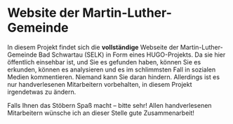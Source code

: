 # Website der Martin-Luther-Gemeinde

In diesem Projekt findet sich die __vollständige__ Webseite der Martin-Luther-Gemeinde Bad Schwartau 
(SELK) in Form eines HUGO-Projekts. Da sie hier öffentlich einsehbar ist, und Sie es gefunden haben, können Sie es erkunden, 
können es analysieren und es im schlimmsten Fall in sozialen Medien kommentieren. 
Niemand kann Sie daran hindern. Allerdings ist es nur handverlesenen Mitarbeitern vorbehalten, in diesem Projekt
irgendetwas zu ändern.

Falls Ihnen das Stöbern Spaß macht &ndash; bitte sehr! Allen handverlesenen Mitarbeitern wünsche ich an dieser Stelle gute Zusammenarbeit!
